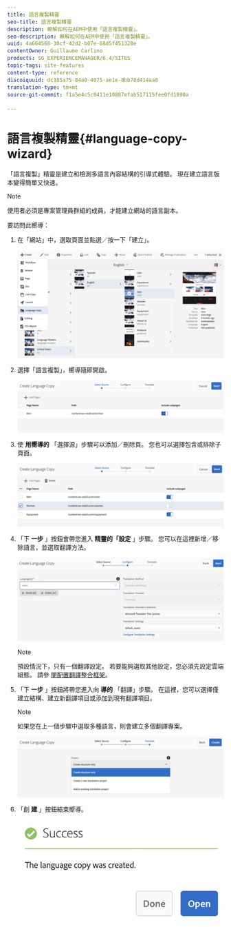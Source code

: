 ```yaml
---
title: 語言複製精靈
seo-title: 語言複製精靈
description: 瞭解如何在AEM中使用「語言複製精靈」。
seo-description: 瞭解如何在AEM中使用「語言複製精靈」。
uuid: 4a664568-30cf-42d2-b07e-68d5f451328e
contentOwner: Guillaume Carlino
products: SG_EXPERIENCEMANAGER/6.4/SITES
topic-tags: site-features
content-type: reference
discoiquuid: dc185a75-84a0-4075-ae1e-8bb78d414aa8
translation-type: tm+mt
source-git-commit: f1a5e4c5c8411e10887efab517115fee0fd1890a

---
```



# 語言複製精靈{#language-copy-wizard}

「語言複製」精靈是建立和檢測多語言內容結構的引導式體驗。 現在建立語言版本變得簡單又快速。

>[!NOTE]
>
>使用者必須是專案管理員群組的成員，才能建立網站的語言副本。

要訪問此嚮導：

1. 在「網站」中，選取頁面並點選／按一下「建立」。

   ![chlimage_1-48](assets/chlimage_1-48.jpeg)

1. 選擇「語言複製」，嚮導隨即開啟。

   ![chlimage_1-49](assets/chlimage_1-49.jpeg)

1. 使 **用嚮導的** 「選擇源」步驟可以添加／刪除頁。 您也可以選擇包含或排除子頁面。

   ![chlimage_1-50](assets/chlimage_1-50.jpeg)

1. 「下 **一步** 」按鈕會帶您進入 **精靈的「設定** 」步驟。 您可以在這裡新增／移除語言，並選取翻譯方法。

   ![chlimage_1-51](assets/chlimage_1-51.jpeg)

   >[!NOTE]
   >
   >預設情況下，只有一個翻譯設定。 若要能夠選取其他設定，您必須先設定雲端組態。 請參 [閱配置翻譯整合框架](/help/sites-administering/tc-tic.md)。

1. 「下 **一步** 」按鈕將帶您進入向 **導的** 「翻譯」步驟。 在這裡，您可以選擇僅建立結構、建立新翻譯項目或添加到現有翻譯項目。

   >[!NOTE]
   >
   >如果您在上一個步驟中選取多種語言，則會建立多個翻譯專案。

   ![chlimage_1-52](assets/chlimage_1-52.jpeg)

1. 「創 **建** 」按鈕結束嚮導。

   ![chlimage_1-53](assets/chlimage_1-53.jpeg)


